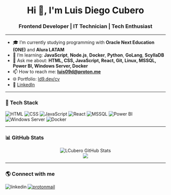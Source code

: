 <h1 align="center">Hi 👋, I'm Luis Diego Cubero</h1>
<h3 align="center">Frontend Developer | IT Technician | Tech Enthusiast</h3>

---

- 🎓 I’m currently studying programming with **Oracle Next Education (ONE)** and **Alura LATAM**  
- 🌱 I’m learning: **JavaScript**, **Node.js**, **Docker**, **Python**, **GoLang**, **ScyllaDB**  
- 💬 Ask me about: **HTML, CSS, JavaScript, React, Git, Linux, MSSQL, Power BI, Windows Server, Docker**  
- 📫 How to reach me: **luis09d@proton.me**  
- 🌐 Portfolio: [ld9.dev/cv](https://ld9.dev/cv)  
- 💼 [LinkedIn](https://www.linkedin.com/in/luis09d/)  

---

### 🧰 Tech Stack

![HTML](https://img.shields.io/badge/-HTML5-E34F26?style=flat-square&logo=html5&logoColor=white)
![CSS](https://img.shields.io/badge/-CSS3-1572B6?style=flat-square&logo=css3)
![JavaScript](https://img.shields.io/badge/-JavaScript-F7DF1E?style=flat-square&logo=javascript&logoColor=black)
![React](https://img.shields.io/badge/-React-61DAFB?style=flat-square&logo=react)
![MSSQL](https://img.shields.io/badge/-MSSQL-CC2927?style=flat-square&logo=microsoft-sql-server&logoColor=white)
![Power BI](https://img.shields.io/badge/-Power%20BI-F2C811?style=flat-square&logo=power-bi&logoColor=black)
![Windows Server](https://img.shields.io/badge/-Windows%20Server-0078D6?style=flat-square&logo=windows-server&logoColor=white)
![Docker](https://img.shields.io/badge/-Docker-2496ED?style=flat-square&logo=docker)

---

### 📊 GitHub Stats

<div align="center">
  <img src="https://github-readme-stats.vercel.app/api?username=LCubero&show_icons=true&theme=radical" alt="LCubero GitHub Stats" />
  <br>
  <img src="https://github-readme-streak-stats.herokuapp.com/?user=LCubero&theme=radical" />
</div>

---

### 🌎 Connect with me

<p align="left">
  <a href="https://www.linkedin.com/in/luis09d/" target="blank">
    <img align="left" src="https://img.shields.io/badge/-LinkedIn-0A66C2?style=flat-square&logo=linkedin&logoColor=white" alt="linkedin" />
  </a>
  <a href="mailto:luis09d@proton.me" target="blank">
    <img align="rigth" src="https://img.shields.io/badge/-ProtonMail-8B89CC?style=flat-square&logo=protonmail&logoColor=white" alt="protonmail" />
  </a>
</p>
